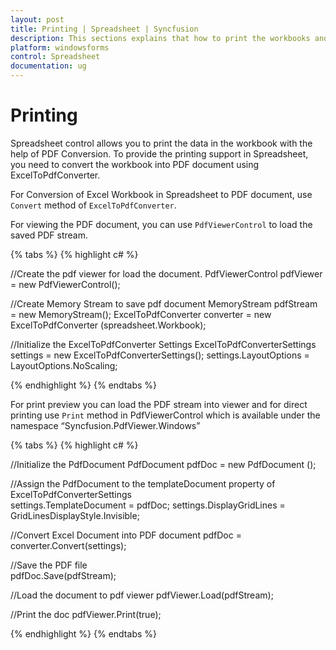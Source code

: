 ```yaml
---
layout: post
title: Printing | Spreadsheet | Syncfusion
description: This sections explains that how to print the workbooks and its sheets in Spreadsheet for Syncfusion Essential WindowsForms.
platform: windowsforms
control: Spreadsheet
documentation: ug
---
```


# Printing

Spreadsheet control allows you to print the data in the workbook with the help of PDF Conversion. To provide the printing support in Spreadsheet, you need to convert the workbook into PDF document using ExcelToPdfConverter.

For Conversion of Excel Workbook in Spreadsheet to PDF document, use `Convert` method of `ExcelToPdfConverter`.

For viewing the PDF document, you can use `PdfViewerControl` to load the saved PDF stream.

{% tabs %}
{% highlight c# %}

//Create the pdf viewer for load the document.
PdfViewerControl pdfViewer = new PdfViewerControl();

//Create Memory Stream to save pdf document
MemoryStream pdfStream = new MemoryStream();
ExcelToPdfConverter converter = new ExcelToPdfConverter (spreadsheet.Workbook);  

//Initialize the ExcelToPdfConverter Settings
ExcelToPdfConverterSettings settings = new ExcelToPdfConverterSettings(); 
settings.LayoutOptions = LayoutOptions.NoScaling;

{% endhighlight %}
{% endtabs %}

For print preview you can load the PDF stream into viewer and for direct printing use `Print` method in PdfViewerControl  which is available under the namespace “Syncfusion.PdfViewer.Windows”

{% tabs %}
{% highlight c# %}

//Initialize the PdfDocument
PdfDocument pdfDoc = new PdfDocument ();

//Assign the PdfDocument to the templateDocument property of ExcelToPdfConverterSettings  
settings.TemplateDocument = pdfDoc;
settings.DisplayGridLines = GridLinesDisplayStyle.Invisible;

//Convert Excel Document into PDF document
pdfDoc = converter.Convert(settings);

//Save the PDF file     
pdfDoc.Save(pdfStream);

//Load the document to pdf viewer
pdfViewer.Load(pdfStream);

//Print the doc
pdfViewer.Print(true);

{% endhighlight %}
{% endtabs %}
